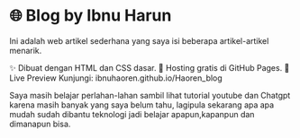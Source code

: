 # 🌐 Blog by Ibnu Harun

Ini adalah web artikel sederhana yang saya isi beberapa artikel-artikel menarik.

✨ Dibuat dengan HTML dan CSS dasar.
📁 Hosting gratis di GitHub Pages.
🔗 Live Preview Kunjungi: ibnuhaoren.github.io/Haoren_blog

Saya masih belajar perlahan-lahan sambil lihat tutorial youtube dan Chatgpt karena masih banyak yang saya belum tahu, lagipula sekarang apa apa mudah sudah dibantu teknologi jadi belajar apapun,kapanpun dan dimanapun bisa.
